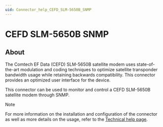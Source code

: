```yaml
---
uid: Connector_help_CEFD_SLM-5650B_SNMP
---
```


# CEFD SLM-5650B SNMP

## About

The Comtech EF Data (CEFD) SLM-5650B satellite modem uses state-of-the-art modulation and coding techniques to optimize satellite transponder bandwidth usage while retaining backwards compatibility. This connector provides an optimized user interface for the device.

This connector can be used to monitor and control a CEFD SLM-5650B satellite modem through SNMP.

> [!NOTE]
> For more information on the installation and configuration of the connector as well as more details on the usage, refer to the [Technical help page](xref:Connector_help_CEFD_SLM-5650B_SNMP_Technical).

